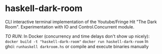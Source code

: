 # haskell-dark-room
CLI interactive terminal implementation of the Youtube/Fringe Hit "The Dark Room". Experimentation with IO and Control.Concurrent module.

_TO RUN_:
In Docker (concurrency and time delays don't show up nicely): `docker build -t "haskell-dark-room"` `docker run haskell-dark-room`
In ghci: `runhaskell darkroom.hs` or compile and execute binaries manually
